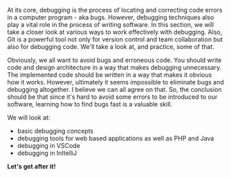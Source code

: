 At its core, debugging is the process of locating and correcting code errors in a computer program - aka bugs. However, debugging techniques also play a vital role in the process of writing software. In this section, we will take a closer look at various ways to work effectively with debugging. Also, Git is a powerful tool not only for version control and team collaboration but also for debugging code. We'll take a look at, and practice, some of that.

Obviously, we all want to avoid bugs and erroneous code. You should write code and design architecture in a way that makes debugging unnecessary. The implemented code should be written in a way that makes it obvious how it works. However, ultimately it seems impossible to eliminate bugs and debugging altogether. I believe we can all agree on that. So, the conclusion should be that since it's hard to avoid some errors to be introduced to our software, learning how to find bugs fast is a valuable skill.

We will look at:

-   basic debugging concepts
-   debugging tools for web based applications as well as PHP and Java
-   debugging in VSCode
-   debugging in InltelliJ

**Let's get after it!**